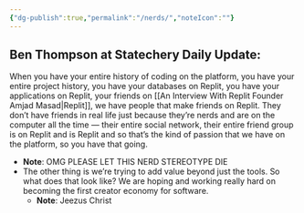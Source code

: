 ```yaml
---
{"dg-publish":true,"permalink":"/nerds/","noteIcon":""}
---
```



## Ben Thompson at Statechery Daily Update:

When you have your entire history of coding on the platform, you have your entire project history, you have your databases on Replit, you have your applications on Replit, your friends on [[An Interview With Replit Founder Amjad Masad\|Replit]], we have people that make friends on Replit. They don’t have friends in real life just because they’re nerds and are on the computer all the time — their entire social network, their entire friend group is on Replit and is Replit and so that’s the kind of passion that we have on the platform, so you have that going.
  * **Note**: OMG PLEASE LET THIS NERD STEREOTYPE DIE
* The other thing is we’re trying to add value beyond just the tools. So what does that look like? We are hoping and working really hard on becoming the first creator economy for software.
  * **Note**: Jeezus Christ

[//begin]: # "Autogenerated link references for markdown compatibility"
[An Interview With Replit Founder Amjad Masad|Replit]: <An Interview With Replit Founder Amjad Masad> "An Interview With Replit Founder Amjad Masad"
[//end]: # "Autogenerated link references"